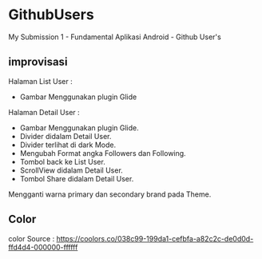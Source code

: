 # GithubUsers
 My Submission 1 - Fundamental Aplikasi Android - Github User's

## improvisasi 

Halaman List User :
- Gambar Menggunakan plugin Glide

Halaman Detail User :
- Gambar Menggunakan plugin Glide.
- Divider didalam Detail User.
- Divider terlihat di dark Mode.
- Mengubah Format angka Followers dan Following.
- Tombol back ke List User.
- ScrollView didalam Detail User.
- Tombol Share didalam Detail User.

Mengganti warna primary dan secondary brand pada Theme.

## Color
 color Source : https://coolors.co/038c99-199da1-cefbfa-a82c2c-de0d0d-ffd4d4-000000-ffffff